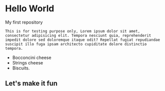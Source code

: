 # Hello World
My first repository

    This is for testing purpose only, Lorem ipsum dolor sit amet, consectetur adipisicing elit. Tempora nesciunt quia, reprehenderit impedit dolore sed doloremque itaque odit? Repellat fugiat repudiandae suscipit illo fuga ipsam architecto cupiditate dolore distinctio tempora.

  - Bocconcini cheese 
  - Strings cheese 
  - Biscuits.

## Let's make it fun